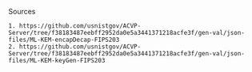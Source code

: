 Sources

    1. https://github.com/usnistgov/ACVP-Server/tree/f38183487eebff2952da0e5a3441371218acfe3f/gen-val/json-files/ML-KEM-encapDecap-FIPS203
    2. https://github.com/usnistgov/ACVP-Server/tree/f38183487eebff2952da0e5a3441371218acfe3f/gen-val/json-files/ML-KEM-keyGen-FIPS203
